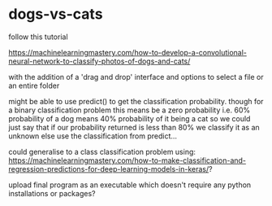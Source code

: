 # dogs-vs-cats

follow this tutorial

https://machinelearningmastery.com/how-to-develop-a-convolutional-neural-network-to-classify-photos-of-dogs-and-cats/

with the addition of a 'drag and drop' interface and options to select a file or an entire folder

might be able to use predict() to get the classification probability. though for a binary classification problem this means be a zero  probability i.e. 60% probability of a dog means 40% probability of it being a cat so we could just say that if our probability returned is less than 80% we classify it as an unknown else use the classification from predict...

could generalise to a class classification problem using: https://machinelearningmastery.com/how-to-make-classification-and-regression-predictions-for-deep-learning-models-in-keras/?

upload final program as an executable which doesn't require any python installations or packages?
